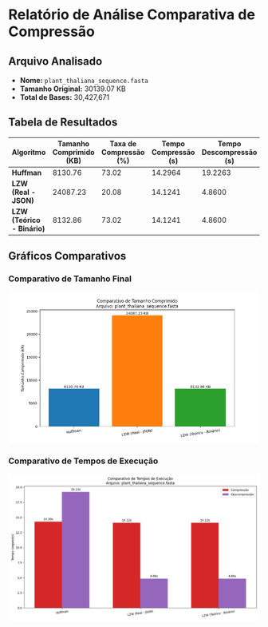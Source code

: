 # Relatório de Análise Comparativa de Compressão

## Arquivo Analisado
- **Nome:** `plant_thaliana_sequence.fasta`
- **Tamanho Original:** 30139.07 KB
- **Total de Bases:** 30,427,671

## Tabela de Resultados

| Algoritmo | Tamanho Comprimido (KB) | Taxa de Compressão (%) | Tempo Compressão (s) | Tempo Descompressão (s) |
|---|---|---|---|---|
| **Huffman** | 8130.76 | 73.02 | 14.2964 | 19.2263 |
| **LZW (Real - JSON)** | 24087.23 | 20.08 | 14.1241 | 4.8600 |
| **LZW (Teórico - Binário)** | 8132.86 | 73.02 | 14.1241 | 4.8600 |

## Gráficos Comparativos

### Comparativo de Tamanho Final
![Comparativo de Tamanho](plant_thaliana_sequence_comparativo_tamanho.png)

### Comparativo de Tempos de Execução
![Comparativo de Tempo](plant_thaliana_sequence_comparativo_tempo.png)
